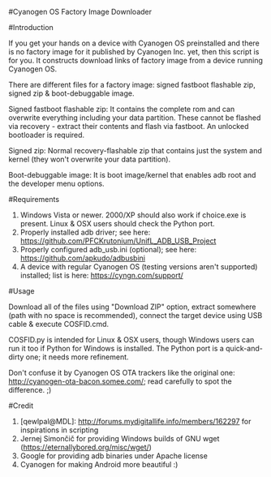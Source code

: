 #Cyanogen OS Factory Image Downloader

#Introduction

If you get your hands on a device with Cyanogen OS preinstalled and there is no factory image for it published by Cyanogen Inc. yet, then this script is for you. It constructs download links of factory image from a device running Cyanogen OS.

There are different files for a factory image: signed fastboot flashable zip, signed zip & boot-debuggable image.

Signed fastboot flashable zip: It contains the complete rom and can overwrite everything including your data partition. These cannot be flashed via recovery - extract their contents and flash via fastboot. An unlocked bootloader is required.

Signed zip: Normal recovery-flashable zip that contains just the system and kernel (they won't overwrite your data partition).

Boot-debuggable image: It is boot image/kernel that enables adb root and the developer menu options.

#Requirements

1. Windows Vista or newer. 2000/XP should also work if choice.exe is present. Linux & OSX users should check the Python port.
2. Properly installed adb driver; see here: https://github.com/PFCKrutonium/UnifL_ADB_USB_Project
3. Properly configured adb_usb.ini (optional); see here: https://github.com/apkudo/adbusbini
4. A device with regular Cyanogen OS (testing versions aren't supported) installed; list is here: https://cyngn.com/support/

#Usage

Download all of the files using "Download ZIP" option, extract somewhere (path with no space is recommended), connect the target device using USB cable & execute COSFID.cmd.

COSFID.py is intended for Linux & OSX users, though Windows users can run it too if Python for Windows is installed. The Python port is a quick-and-dirty one; it needs more refinement.

Don't confuse it by Cyanogen OS OTA trackers like the original one: http://cyanogen-ota-bacon.somee.com/; read carefully to spot the difference. ;)

#Credit

1. [qewlpal@MDL]: http://forums.mydigitallife.info/members/162297 for inspirations in scripting
2. Jernej Simončič for providing Windows builds of GNU wget (https://eternallybored.org/misc/wget/)
3. Google for providing adb binaries under Apache license
4. Cyanogen for making Android more beautiful :)
